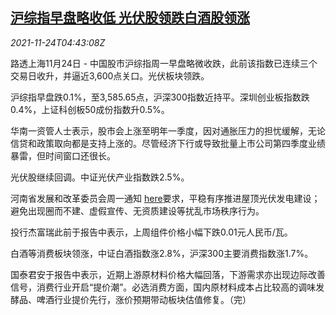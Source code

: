 <!--1637730062000-->
[沪综指早盘略收低 光伏股领跌白酒股领涨](https://cn.reuters.com/article/china-stock-1124-noon-idCNKBS2I908D)
------

<div><i>2021-11-24T04:43:08Z</i></div><p>路透上海11月24日 - 中国股市沪综指周一早盘略微收跌，此前该指数已连续三个交易日收升，并逼近3,600点关口。光伏板块领跌。</p><p>沪综指早盘跌0.1%，至3,585.65点，沪深300指数近持平。深圳创业板指数跌0.4%，上证科创板50成份指数升0.5%。</p><p>华南一资管人士表示，股市会上涨至明年一季度，因对通胀压力的担忧缓解，无论信贷和政策取向都是支持上涨的。尽管经济下行或导致批量上市公司第四季度业绩暴雷，但时间窗口还很长。</p><p>光伏股继续回调。中证光伏产业指数跌2.5%。</p><p>河南省发展和改革委员会周一通知 <a href="http://fgw.henan.gov.cn/2021/11-22/2351514.html">here</a>要求，平稳有序推进屋顶光伏发电建设；避免出现圈而不建、虚假宣传、无资质建设等扰乱市场秩序行为。</p><p>投行杰富瑞此前于报告中表示，上周组件价格小幅下跌0.01元人民币/瓦。</p><p>白酒等消费板块领涨，中证白酒指数涨2.8%，沪深300主要消费指数涨1.7%。</p><p>国泰君安于报告中表示，近期上游原材料价格大幅回落，下游需求亦出现边际改善信号，消费行业开启“提价潮”。必选消费方面，国内原材料成本占比较高的调味发酵品、啤酒行业提价先行，涨价预期带动板块估值修复。（完）</p>
